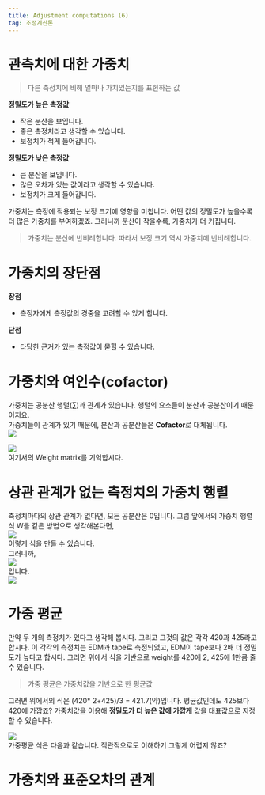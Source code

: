 ```yaml
---
title: Adjustment computations (6)
tag: 조정계산론
---
```


# 관측치에 대한 가중치
> 다른 측정치에 비해 얼마나 가치있는지를 표현하는 값
> 

**정밀도가 높은 측정값**    
* 작은 분산을 보입니다.
* 좋은 측정치라고 생각할 수 있습니다.
* 보정치가 적게 들어갑니다.

**정밀도가 낮은 측정값**
* 큰 분산을 보입니다.
* 많은 오차가 있는 값이라고 생각할 수 있습니다.
* 보정치가 크게 들어갑니다.

가중치는 측정에 적용되는 보정 크기에 영향을 미칩니다. 어떤 값의 정밀도가 높을수록 더 많은 가중치를 부여하겠죠. 그러니까 분산이 작을수록, 가중치가 더 커집니다.

> 가중치는 분산에 반비례합니다. 따라서 보정 크기 역시 가중치에 반비례합니다.
>

# 가중치의 장단점
**장점**
* 측정자에게 측정값의 경중을 고려할 수 있게 합니다.

**단점**
* 타당한 근거가 있는 측정값이 묻힐 수 있습니다.

# 가중치와 여인수(cofactor)
가중치는 공분산 행렬(∑)과 관계가 있습니다. 행렬의 요소들이 분산과 공분산이기 때문이지요.       
가중치들이 관계가 있기 때문에, 분산과 공분산들은 **Cofactor**로 대체됩니다.     
![](https://i.ibb.co/3NGs4cf/cofacotr.jpg)

![](https://i.ibb.co/3mdHGQP/matr.jpg)    
여기서의 Weight matrix를 기억합시다.
# 상관 관계가 없는 측정치의 가중치 행렬
측정치마다의 상관 관계가 없다면, 모든 공분산은 0입니다.
그럼 앞에서의 가중치 행렬 식 W을 같은 방법으로 생각해본다면,    
![](https://i.ibb.co/RTKyGjP/cor1.jpg)    
이렇게 식을 만들 수 있습니다.     
그러니까,     
![](https://i.ibb.co/YNC2VGf/cor2.jpg)    
입니다.    
![](https://i.ibb.co/wyp72r2/cor3.jpg)

# 가중 평균
만약 두 개의 측정치가 있다고 생각해 봅시다. 그리고 그것의 값은 각각  420과 425라고 합시다. 이 각각의 측정치는 EDM과 tape로 측정되었고, EDM이 tape보다 2배 더 정밀도가 높다고 합시다. 그러면 위에서 식을 기반으로 weight를 420에 2, 425에 1만큼 줄 수 있습니다.
> 가중 평균은 가중치값을 기반으로 한 평균값
> 

그러면 위에서의 식은 (420* 2+425)/3 = 421.7(약)입니다. 평균값인데도 425보다 420에 가깝죠? 가중치값을 이용해 **정밀도가 더 높은 값에 가깝게** 값을 대표값으로 지정할 수 있습니다.

![](https://i.ibb.co/QvyP70v/image.jpg)    
가중평균 식은 다음과 같습니다. 직관적으로도 이해하기 그렇게 어렵지 않죠?

# 가중치와 표준오차의 관계
